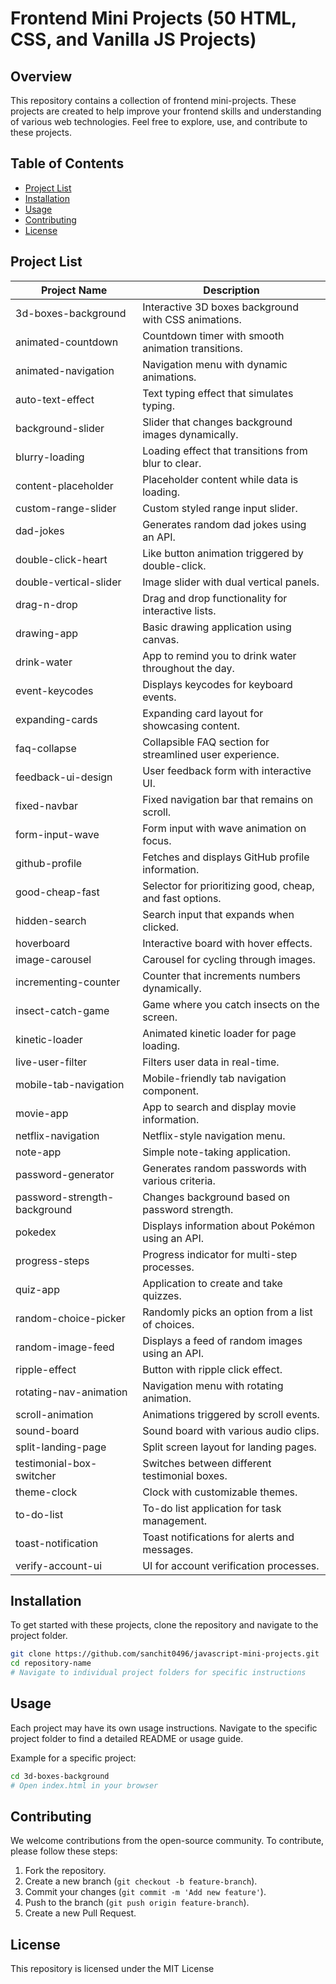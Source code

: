 
# Frontend Mini Projects (50 HTML, CSS, and Vanilla JS Projects)

## Overview
This repository contains a collection of frontend mini-projects. These projects are created to help improve your frontend skills and understanding of various web technologies. Feel free to explore, use, and contribute to these projects.

## Table of Contents
- [Project List](#project-list)
- [Installation](#installation)
- [Usage](#usage)
- [Contributing](#contributing)
- [License](#license)

## Project List

| Project Name                  | Description                                  |
|-------------------------------|----------------------------------------------|
| 3d-boxes-background           | Interactive 3D boxes background with CSS animations.              |
| animated-countdown            | Countdown timer with smooth animation transitions.                          |
| animated-navigation           | Navigation menu with dynamic animations.                     |
| auto-text-effect              | Text typing effect that simulates typing.                 |
| background-slider             | Slider that changes background images dynamically.                      |
| blurry-loading                | Loading effect that transitions from blur to clear.                  |
| content-placeholder           | Placeholder content while data is loading.              |
| custom-range-slider           | Custom styled range input slider.                   |
| dad-jokes                     | Generates random dad jokes using an API.                   |
| double-click-heart            | Like button animation triggered by double-click.               |
| double-vertical-slider        | Image slider with dual vertical panels.                 |
| drag-n-drop                   | Drag and drop functionality for interactive lists.                  |
| drawing-app                   | Basic drawing application using canvas.                   |
| drink-water                   | App to remind you to drink water throughout the day.                      |
| event-keycodes                | Displays keycodes for keyboard events.             |
| expanding-cards               | Expanding card layout for showcasing content.                       |
| faq-collapse                  | Collapsible FAQ section for streamlined user experience.                      |
| feedback-ui-design            | User feedback form with interactive UI.                      |
| fixed-navbar                  | Fixed navigation bar that remains on scroll.                         |
| form-input-wave               | Form input with wave animation on focus.               |
| github-profile                | Fetches and displays GitHub profile information.                       |
| good-cheap-fast               | Selector for prioritizing good, cheap, and fast options.                   |
| hidden-search                 | Search input that expands when clicked.                            |
| hoverboard                    | Interactive board with hover effects.                           |
| image-carousel                | Carousel for cycling through images.                               |
| incrementing-counter          | Counter that increments numbers dynamically.                  |
| insect-catch-game             | Game where you catch insects on the screen.                        |
| kinetic-loader                | Animated kinetic loader for page loading.                     |
| live-user-filter              | Filters user data in real-time.                             |
| mobile-tab-navigation         | Mobile-friendly tab navigation component.                        |
| movie-app                     | App to search and display movie information.                        |
| netflix-navigation            | Netflix-style navigation menu.                     |
| note-app                      | Simple note-taking application.                      |
| password-generator            | Generates random passwords with various criteria.                    |
| password-strength-background  | Changes background based on password strength.                 |
| pokedex                       | Displays information about Pokémon using an API.             |
| progress-steps                | Progress indicator for multi-step processes.                     |
| quiz-app                      | Application to create and take quizzes.                             |
| random-choice-picker          | Randomly picks an option from a list of choices.                         |
| random-image-feed             | Displays a feed of random images using an API.                            |
| ripple-effect                 | Button with ripple click effect.                         |
| rotating-nav-animation        | Navigation menu with rotating animation.                |
| scroll-animation              | Animations triggered by scroll events.                  |
| sound-board                   | Sound board with various audio clips.              |
| split-landing-page            | Split screen layout for landing pages.                    |
| testimonial-box-switcher      | Switches between different testimonial boxes.                     |
| theme-clock                   | Clock with customizable themes.                       |
| to-do-list                    | To-do list application for task management.                       |
| toast-notification            | Toast notifications for alerts and messages.                    |
| verify-account-ui             | UI for account verification processes.                      |
## Installation
To get started with these projects, clone the repository and navigate to the project folder.

```sh
git clone https://github.com/sanchit0496/javascript-mini-projects.git
cd repository-name
# Navigate to individual project folders for specific instructions
```

## Usage
Each project may have its own usage instructions. Navigate to the specific project folder to find a detailed README or usage guide.

Example for a specific project:
```sh
cd 3d-boxes-background
# Open index.html in your browser
```

## Contributing
We welcome contributions from the open-source community. To contribute, please follow these steps:

1. Fork the repository.
2. Create a new branch (`git checkout -b feature-branch`).
3. Commit your changes (`git commit -m 'Add new feature'`).
4. Push to the branch (`git push origin feature-branch`).
5. Create a new Pull Request.

## License
This repository is licensed under the MIT License
